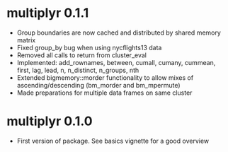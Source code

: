 # multiplyr 0.1.1
- Group boundaries are now cached and distributed by shared memory matrix
- Fixed group_by bug when using nycflights13 data
- Removed all calls to return from cluster_eval
- Implemented: add_rownames, between, cumall, cumany, cummean, first, lag, lead, n, n_distinct, n_groups, nth
- Extended bigmemory::morder functionality to allow mixes of ascending/descending (bm_morder and bm_mpermute)
- Made preparations for multiple data frames on same cluster

# multiplyr 0.1.0
- First version of package. See basics vignette for a good overview
